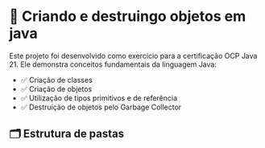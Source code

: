 # 📌 Criando e destruingo objetos em java

Este projeto foi desenvolvido como exercício para a certificação OCP Java 21.
Ele demonstra conceitos fundamentais da linguagem Java:

- ✅ Criação de classes
- ✅ Criação de objetos
- ✅ Utilização de tipos primitivos e de referência
- ✅ Destruição de objetos pelo Garbage Collector

## 🗂️ Estrutura de pastas
